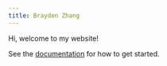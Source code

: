 ```yaml
---
title: Brayden Zhang
---
```


Hi, welcome to my website!


See the [documentation](https://quartz.jzhao.xyz) for how to get started.
